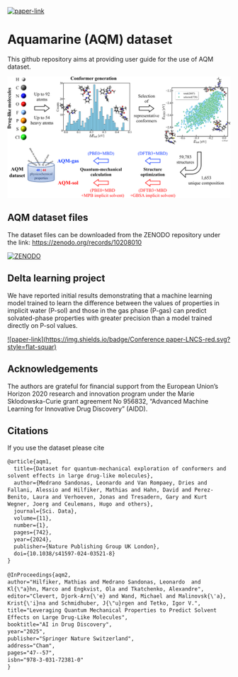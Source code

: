 [![paper-link](https://img.shields.io/badge/paper-Sci.Data-red.svg?style=flat-squar)](https://www.nature.com/articles/s41597-024-03521-8)

# Aquamarine (AQM) dataset
This github repository aims at providing user guide for the use of AQM dataset.

![Generation procedure](Extra/scheme.png)

## AQM dataset files
The dataset files can be downloaded from the ZENODO repository under the link: https://zenodo.org/records/10208010

[![ZENODO](https://zenodo.org/badge/DOI/10.5281/zenodo.10208010.svg)](https://doi.org/10.5281/zenodo.10208010)

## Delta learning project
We have reported initial results demonstrating that a machine learning model trained to learn the difference between the values of properties in implicit water (P-sol) and those in the gas phase (P-gas) can predict solvated-phase properties with greater precision than a model trained directly on P-sol values. 

[![paper-link](https://img.shields.io/badge/Conference paper-LNCS-red.svg?style=flat-squar)](https://link.springer.com/chapter/10.1007/978-3-031-72381-0_5)

## Acknowledgements
The authors are grateful for financial support from the European Union’s Horizon 2020 research and innovation program under the Marie Sklodowska-Curie grant agreement No 956832, “Advanced Machine Learning for Innovative Drug Discovery” (AIDD). 

## Citations
If you use the dataset please cite
```
@article{aqm1,
  title={Dataset for quantum-mechanical exploration of conformers and solvent effects in large drug-like molecules},
  author={Medrano Sandonas, Leonardo and Van Rompaey, Dries and Fallani, Alessio and Hilfiker, Mathias and Hahn, David and Perez-Benito, Laura and Verhoeven, Jonas and Tresadern, Gary and Kurt Wegner, Joerg and Ceulemans, Hugo and others},
  journal={Sci. Data},
  volume={11},
  number={1},
  pages={742},
  year={2024},
  publisher={Nature Publishing Group UK London},
  doi={10.1038/s41597-024-03521-8}
}

@InProceedings{aqm2,
author="Hilfiker, Mathias and Medrano Sandonas, Leonardo  and Kl{\"a}hn, Marco and Engkvist, Ola and Tkatchenko, Alexandre",
editor="Clevert, Djork-Arn{\'e} and Wand, Michael and Malinovsk{\'a}, Krist{\'i}na and Schmidhuber, J{\"u}rgen and Tetko, Igor V.",
title="Leveraging Quantum Mechanical Properties to Predict Solvent Effects on Large Drug-Like Molecules",
booktitle="AI in Drug Discovery",
year="2025",
publisher="Springer Nature Switzerland",
address="Cham",
pages="47--57",
isbn="978-3-031-72381-0"
}
```


